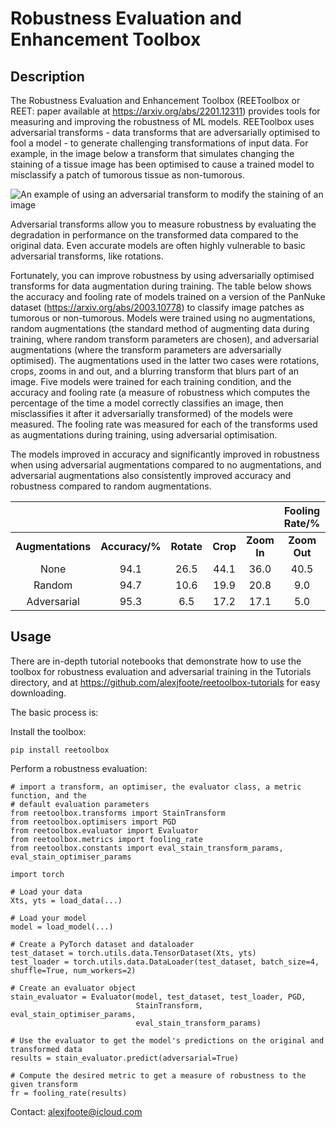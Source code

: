 # Robustness Evaluation and Enhancement Toolbox

## Description
The Robustness Evaluation and Enhancement Toolbox (REEToolbox or REET: paper available at https://arxiv.org/abs/2201.12311) provides tools for measuring and improving the robustness of ML models. REEToolbox uses adversarial transforms - data transforms that are adversarially optimised to fool a model - to generate challenging transformations of input data. For example, in the image below a transform that simulates changing the staining of a tissue image has been optimised to cause a trained model to misclassify a patch of tumorous tissue as non-tumorous. 

![An example of using an adversarial transform to modify the staining of an image](https://github.com/alexjfoote/reetoolbox/blob/main/example_image.png?raw=true)

Adversarial transforms allow you to measure robustness by evaluating the degradation in performance on the transformed data compared to the original data. Even accurate models are often highly vulnerable to basic adversarial transforms, like rotations. 

Fortunately, you can improve robustness by using adversarially optimised transforms for data augmentation during training. The table below shows the accuracy and fooling rate of models trained on a version of the PanNuke dataset (https://arxiv.org/abs/2003.10778) to classify image patches as tumorous or non-tumorous. Models were trained using no augmentations, random augmentations (the standard method of augmenting data during training, where random transform parameters are chosen), and adversarial augmentations (where the transform parameters are adversarially optimised). The augmentations used in the latter two cases were rotations, crops, zooms in and out, and a blurring transform that blurs part of an image. Five models were trained for each training condition, and the accuracy and fooling rate (a measure of robustness which computes the percentage of the time a model correctly classifies an image, then misclassifies it after it adversarially transformed) of the models were measured. The fooling rate was measured for each of the transforms used as augmentations during training, using adversarial optimisation. 

The models improved in accuracy and significantly improved in robustness when using adversarial augmentations compared to no augmentations, and adversarial augmentations also consistently improved accuracy and robustness compared to random augmentations.

<div align="center">
  
|| | | | | **Fooling Rate/%** | ||
|:-----:|:-----:|:-----:|:-----:|:-----:|:-----:|:-----:|:-----:|
|**Augmentations**|**Accuracy/%**|**Rotate**|**Crop**|**Zoom In**|**Zoom Out**|**Blur**|**Average**|
|None|94.1|26.5|44.1|36.0|40.5|8.1|31.0|
|Random|94.7|10.6|19.9|20.8|9.0|4.3|12.9|
|Adversarial|95.3|6.5|17.2|17.1|5.0|2.2|9.6|
  
 </div>

## Usage
There are in-depth tutorial notebooks that demonstrate how to use the toolbox for robustness evaluation and adversarial training in the Tutorials directory, and at https://github.com/alexjfoote/reetoolbox-tutorials for easy downloading.

The basic process is:

Install the toolbox:

`pip install reetoolbox`

Perform a robustness evaluation:

```
# import a transform, an optimiser, the evaluator class, a metric function, and the 
# default evaluation parameters
from reetoolbox.transforms import StainTransform
from reetoolbox.optimisers import PGD
from reetoolbox.evaluator import Evaluator
from reetoolbox.metrics import fooling_rate
from reetoolbox.constants import eval_stain_transform_params, eval_stain_optimiser_params

import torch

# Load your data
Xts, yts = load_data(...)

# Load your model
model = load_model(...)

# Create a PyTorch dataset and dataloader
test_dataset = torch.utils.data.TensorDataset(Xts, yts)
test_loader = torch.utils.data.DataLoader(test_dataset, batch_size=4, shuffle=True, num_workers=2)

# Create an evaluator object
stain_evaluator = Evaluator(model, test_dataset, test_loader, PGD, 
                            StainTransform, eval_stain_optimiser_params, 
                            eval_stain_transform_params)

# Use the evaluator to get the model's predictions on the original and transformed data
results = stain_evaluator.predict(adversarial=True)

# Compute the desired metric to get a measure of robustness to the given transform
fr = fooling_rate(results)
```

Contact: alexjfoote@icloud.com
